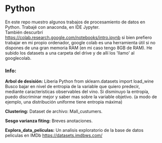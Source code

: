 # Python

En este repo muestro algunos trabajos de procesamiento de datos en Python.
Trabajé con anaconda, en IDE Jypyter.  
También descurbrí https://colab.research.google.com/notebooks/intro.ipynb si bien prefiero trabajar en mi propio ordenador, google colab es una herramienta útil si no dispones de una gran memoria RAM (en mi caso tengo 8GB de RAM). He subido los datasets a una carpeta del drive y de allí los 'llamo' al googlecolab. 


### Info:

**Arbol de desisión:** Liberia Python from sklearn.datasets import load_wine
Busco bajar en nivel de entropia de la variable que quiero predecir, mediante caracteristicas observables del vino. Si disminuyo la entropía, puedo discriminar mejor y saber mas sobre la variable objetivo. 
(a modo de ejemplo, una distribución uniforme tiene entropia máxima)

**Clustering:** Dataset de archivo: Mall_custumers.

**Sesgo varianza fiting:** Breves anotaciones.

**Explora_data_películas:** Un analisis exploratorio de la base de datos peliculas en IMDb https://datasets.imdbws.com/

